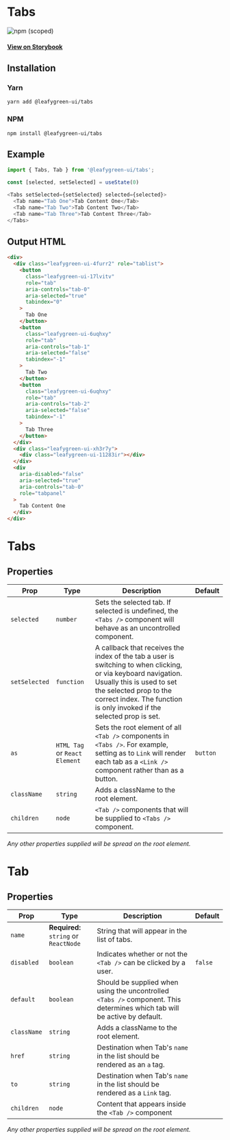 # Tabs

![npm (scoped)](https://img.shields.io/npm/v/@leafygreen-ui/tabs.svg)

#### [View on Storybook](https://mongodb.github.io/leafygreen-ui/?path=/story/tabs--uncontrolled)

## Installation

### Yarn

```shell
yarn add @leafygreen-ui/tabs
```

### NPM

```shell
npm install @leafygreen-ui/tabs
```

## Example

```js
import { Tabs, Tab } from '@leafygreen-ui/tabs';

const [selected, setSelected] = useState(0)

<Tabs setSelected={setSelected} selected={selected}>
  <Tab name="Tab One">Tab Content One</Tab>
  <Tab name="Tab Two">Tab Content Two</Tab>
  <Tab name="Tab Three">Tab Content Three</Tab>
</Tabs>
```

## Output HTML

```html
<div>
  <div class="leafygreen-ui-4furr2" role="tablist">
    <button
      class="leafygreen-ui-17lvitv"
      role="tab"
      aria-controls="tab-0"
      aria-selected="true"
      tabindex="0"
    >
      Tab One
    </button>
    <button
      class="leafygreen-ui-6uqhxy"
      role="tab"
      aria-controls="tab-1"
      aria-selected="false"
      tabindex="-1"
    >
      Tab Two
    </button>
    <button
      class="leafygreen-ui-6uqhxy"
      role="tab"
      aria-controls="tab-2"
      aria-selected="false"
      tabindex="-1"
    >
      Tab Three
    </button>
  </div>
  <div class="leafygreen-ui-xh3r7y">
    <div class="leafygreen-ui-11283ir"></div>
  </div>
  <div
    aria-disabled="false"
    aria-selected="true"
    aria-controls="tab-0"
    role="tabpanel"
  >
    Tab Content One
  </div>
</div>
```

# Tabs

## Properties

| Prop          | Type                          | Description                                                                                                                                                                                                                                   | Default  |
| ------------- | ----------------------------- | --------------------------------------------------------------------------------------------------------------------------------------------------------------------------------------------------------------------------------------------- | -------- |
| `selected`    | `number`                      | Sets the selected tab. If selected is undefined, the `<Tabs />` component will behave as an uncontrolled component.                                                                                                                           |          |
| `setSelected` | `function`                    | A callback that receives the index of the tab a user is switching to when clicking, or via keyboard navigation. Usually this is used to set the selected prop to the correct index. The function is only invoked if the selected prop is set. |          |
| `as`          | `HTML Tag` or `React Element` | Sets the root element of all `<Tab />` components in `<Tabs />`. For example, setting as to `Link` will render each tab as a `<Link />` component rather than as a button.                                                                    | `button` |
| `className`   | `string`                      | Adds a className to the root element.                                                                                                                                                                                                         |          |
| `children`    | `node`                        | `<Tab />` components that will be supplied to `<Tabs />` component.                                                                                                                                                                           |          |

_Any other properties supplied will be spread on the root element._

# Tab

## Properties

| Prop        | Type                                  | Description                                                                                                               | Default |
| ----------- | ------------------------------------- | ------------------------------------------------------------------------------------------------------------------------- | ------- |
| `name`      | **Required:** `string` or `ReactNode` | String that will appear in the list of tabs.                                                                              |         |
| `disabled`  | `boolean`                             | Indicates whether or not the `<Tab />` can be clicked by a user.                                                          | `false` |
| `default`   | `boolean`                             | Should be supplied when using the uncontrolled `<Tabs />` component. This determines which tab will be active by default. |         |
| `className` | `string`                              | Adds a className to the root element.                                                                                     |         |
| `href`      | `string`                              | Destination when Tab's `name` in the list should be rendered as an `a` tag.                                               |         |
| `to`        | `string`                              | Destination when Tab's `name` in the list should be rendered as a `Link` tag.                                             |         |
| `children`  | `node`                                | Content that appears inside the `<Tab />` component                                                                       |         |

_Any other properties supplied will be spread on the root element._
